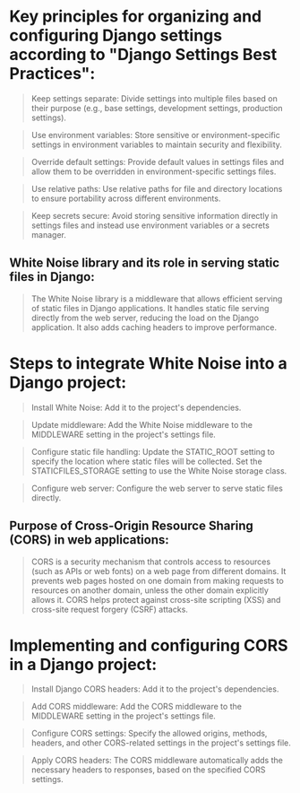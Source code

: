 
# Key principles for organizing and configuring Django settings according to "Django Settings Best Practices":

>Keep settings separate: Divide settings into multiple files based on their purpose (e.g., base settings, development settings, production settings).

>Use environment variables: Store sensitive or environment-specific settings in environment variables to maintain security and flexibility.

>Override default settings: Provide default values in settings files and allow them to be overridden in environment-specific settings files.

>Use relative paths: Use relative paths for file and directory locations to ensure portability across different environments.

>Keep secrets secure: Avoid storing sensitive information directly in settings files and instead use environment variables or a secrets manager.

## White Noise library and its role in serving static files in Django:

>The White Noise library is a middleware that allows efficient serving of static files in Django applications. It handles static file serving directly from the web server, reducing the load on the Django application. It also adds caching headers to improve performance.

# Steps to integrate White Noise into a Django project:

>Install White Noise: Add it to the project's dependencies.

>Update middleware: Add the White Noise middleware to the MIDDLEWARE setting in the project's settings file.

>Configure static file handling: Update the STATIC_ROOT setting to specify the location where static files will be collected. Set the STATICFILES_STORAGE setting to use the White Noise storage class.

>Configure web server: Configure the web server to serve static files directly.

## Purpose of Cross-Origin Resource Sharing (CORS) in web applications:

>CORS is a security mechanism that controls access to resources (such as APIs or web fonts) on a web page from different domains. It prevents web pages hosted on one domain from making requests to resources on another domain, unless the other domain explicitly allows it. CORS helps protect against cross-site scripting (XSS) and cross-site request forgery (CSRF) attacks.

# Implementing and configuring CORS in a Django project:

>Install Django CORS headers: Add it to the project's dependencies.

>Add CORS middleware: Add the CORS middleware to the MIDDLEWARE setting in the project's settings file.

>Configure CORS settings: Specify the allowed origins, methods, headers, and other CORS-related settings in the project's settings file.

>Apply CORS headers: The CORS middleware automatically adds the necessary headers to responses, based on the specified CORS settings.